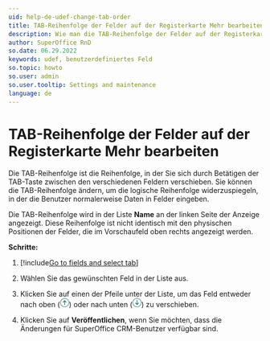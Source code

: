 ```yaml
---
uid: help-de-udef-change-tab-order
title: TAB-Reihenfolge der Felder auf der Registerkarte Mehr bearbeiten
description: Wie man die TAB-Reihenfolge der Felder auf der Registerkarte Mehr bearbeitet
author: SuperOffice RnD
so.date: 06.29.2022
keywords: udef, benutzerdefiniertes Feld
so.topic: howto
so.user: admin
so.user.tooltip: Settings and maintenance
language: de
---
```


# TAB-Reihenfolge der Felder auf der Registerkarte Mehr bearbeiten

Die TAB-Reihenfolge ist die Reihenfolge, in der Sie sich durch Betätigen der TAB-Taste zwischen den verschiedenen Feldern verschieben. Sie können die TAB-Reihenfolge ändern, um die logische Reihenfolge widerzuspiegeln, in der die Benutzer normalerweise Daten in Felder eingeben.

Die TAB-Reihenfolge wird in der Liste **Name** an der linken Seite der Anzeige angezeigt. Diese Reihenfolge ist nicht identisch mit den physischen Positionen der Felder, die im Vorschaufeld oben rechts angezeigt werden.

**Schritte:**

1. [!include[Go to fields and select tab](includes/goto-fields.md)]

1. Wählen Sie das gewünschten Feld in der Liste aus.

1. Klicken Sie auf einen der Pfeile unter der Liste, um das Feld entweder nach oben (![Symbol][img1]) oder nach unten (![Symbol][img2]) zu verschieben.

1. Klicken Sie auf **Veröffentlichen**, wenn Sie möchten, dass die Änderungen für SuperOffice CRM-Benutzer verfügbar sind.

<!-- Referenced links -->

<!-- Referenced images -->
[img1]: ../../../../media/icons/arrow-up.png
[img2]: ../../../../media/icons/arrow-down.png

